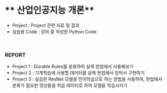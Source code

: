 # ** 산업인공지능 개론** 

- Project : Project 관련 자료 및 결과
- 실습용 Code : 강의 중 작성한 Python Code

<p align="center">
  
</p>
</br>

### REPORT
  
  * Project 1 : Durable Rules를 응용하여 실제 현업에서 사용해보기
  * Project 2 : 기계학습에 사용할 데이터를 실제 현업에서 얻어서 구현하기
  * Project 3 : 실습한 ResNet 모델을 전이학습으로 하는 방법을 사용하여, 현업에서 분류가 필요한 영상들을 학습 데이터로 하여 모델을 학습시키기

